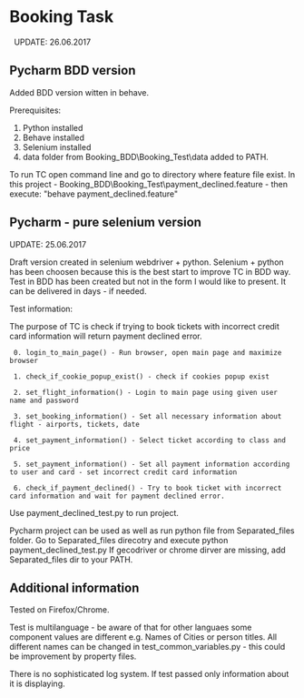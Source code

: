 # Booking Task 
  
UPDATE: 26.06.2017

## Pycharm BDD version

Added BDD version witten in behave. 

Prerequisites:
1. Python installed
2. Behave installed
3. Selenium installed
4. data folder from Booking_BDD\Booking_Test\data added to PATH.

To run TC open command line and go to directory where feature file exist. In this project - Booking_BDD\Booking_Test\payment_declined.feature - then execute: "behave payment_declined.feature"

## Pycharm - pure selenium version

UPDATE: 25.06.2017

Draft version created in selenium webdriver + python. Selenium + python has been choosen because this is the best start to improve TC in BDD way. Test in BDD has been created but not in the form I would like to present. It can be delivered in days - if needed.

Test information: 

The purpose of TC is check if trying to book tickets with incorrect credit card information will return
     payment declined error.
     
     0. login_to_main_page() - Run browser, open main page and maximize browser
     
     1. check_if_cookie_popup_exist() - check if cookies popup exist
	 
     2. set_flight_information() - Login to main page using given user name and password
     
     3. set_booking_information() - Set all necessary information about flight - airports, tickets, date
     
     4. set_payment_information() - Select ticket according to class and price
     
     5. set_payment_information() - Set all payment information according to user and card - set incorrect credit card information
     
     6. check_if_payment_declined() - Try to book ticket with incorrect card information and wait for payment declined error.
     
Use payment_declined_test.py to run project.      
     
Pycharm project can be used as well as run python file from Separated_files folder. Go to Separated_files direcotry and execute python payment_declined_test.py 
If gecodriver or chrome dirver are missing, add Separated_files dir to your PATH.

## Additional information

Tested on Firefox/Chrome.

Test is multilanguage - be aware of that for other languaes some component values are different e.g. Names of Cities or person titles.
All different names can be changed in test_common_variables.py - this could be improvement by property files.

There is no sophisticated log system. If test passed only information about it is displaying. 
